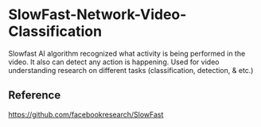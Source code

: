 # SlowFast-Network-Video-Classification
Slowfast AI algorithm recognized what activity is being performed in the video. It also can detect any action is happening. Used for video understanding research on different tasks (classification, detection, &amp; etc.)


## Reference
https://github.com/facebookresearch/SlowFast
